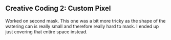 ## Creative Coding 2: Custom Pixel

Worked on second mask. This one was a bit more tricky as the shape of the watering can is really small and therefore really hard to mask. I ended up just covering that entire space instead. 
